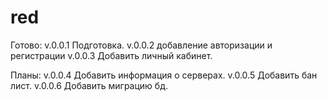 # red
Готово:
v.0.0.1 Подготовка.
v.0.0.2 добавление авторизации и регистрации
v.0.0.3 Добавить личный кабинет.


Планы:
v.0.0.4 Добавить информация о серверах.
v.0.0.5 Добавить бан лист.
v.0.0.6 Добавить миграцию бд.
